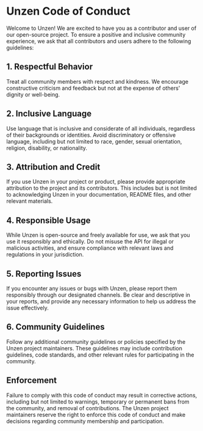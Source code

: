# Unzen Code of Conduct

Welcome to Unzen! We are excited to have you as a contributor and user of our open-source project. To ensure a positive and inclusive community experience, we ask that all contributors and users adhere to the following guidelines:

## 1. Respectful Behavior

Treat all community members with respect and kindness. We encourage constructive criticism and feedback but not at the expense of others' dignity or well-being.

## 2. Inclusive Language

Use language that is inclusive and considerate of all individuals, regardless of their backgrounds or identities. Avoid discriminatory or offensive language, including but not limited to race, gender, sexual orientation, religion, disability, or nationality.

## 3. Attribution and Credit

If you use Unzen in your project or product, please provide appropriate attribution to the project and its contributors. This includes but is not limited to acknowledging Unzen in your documentation, README files, and other relevant materials.

## 4. Responsible Usage

While Unzen is open-source and freely available for use, we ask that you use it responsibly and ethically. Do not misuse the API for illegal or malicious activities, and ensure compliance with relevant laws and regulations in your jurisdiction.

## 5. Reporting Issues

If you encounter any issues or bugs with Unzen, please report them responsibly through our designated channels. Be clear and descriptive in your reports, and provide any necessary information to help us address the issue effectively.

## 6. Community Guidelines

Follow any additional community guidelines or policies specified by the Unzen project maintainers. These guidelines may include contribution guidelines, code standards, and other relevant rules for participating in the community.

## Enforcement

Failure to comply with this code of conduct may result in corrective actions, including but not limited to warnings, temporary or permanent bans from the community, and removal of contributions. The Unzen project maintainers reserve the right to enforce this code of conduct and make decisions regarding community membership and participation.
